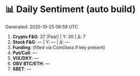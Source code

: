 # 📊 Daily Sentiment (auto build)
Generated: 2025-10-25 08:59 UTC

1) **Crypto F&G**: 37 (Fear) | Y: 30 | Δ: 7
2) **Stock F&G**: — | Y: — | Δ: —
3) **Funding**: (filled via CoinGlass if key present)
4) **Put/Call**: —
5) **VIX/DXY**: —
6) **OBV BTC/ETH**: —
7) **SBET**: —
